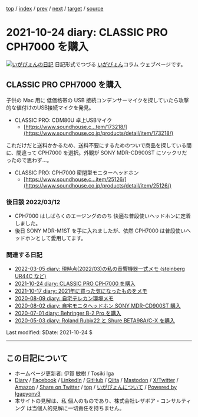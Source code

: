 [top](../index.html) 
 / [index](index.html) 
 / [prev](ig211023.html) 
 / [next](ig211103.html) 
 / [target](https://www.igapyon.jp/igapyon/diary/2021/ig211024.html) 
 / [source](https://github.com/igapyon/diary/blob/master/2021/ig211024.src.md) 

2021-10-24 diary: CLASSIC PRO CPH7000 を購入
=====================================================================================================
[![いがぴょんの日記](https://www.igapyon.jp/igapyon/diary/images/iga202308_64.jpg "いがぴょん")](https://www.igapyon.jp/igapyon/diary/memo/memoigapyon.html) 日記形式でつづる [いがぴょん](https://www.igapyon.jp/igapyon/diary/memo/memoigapyon.html)コラム ウェブページです。

## CLASSIC PRO CPH7000 を購入

子供の Mac 用に 低価格帯の USB 接続コンデンサーマイクを探していたら攻撃的な値付けのUSB接続マイクを発見。

* CLASSIC PRO: CDM80U 卓上USBマイク
    * [https://www.soundhouse.c...tem/173218/](https://www.soundhouse.co.jp/products/detail/item/173218/)

これだけだと送料かかるため、送料不要にするためのついで商品を探している間に、間違って CPH7000 を選択。外観が SONY MDR-CD900ST にソックリだったので思わず...。

* CLASSIC PRO: CPH7000 密閉型モニターヘッドホン
    * [https://www.soundhouse.c...item/25126/](https://www.soundhouse.co.jp/products/detail/item/25126/)

### 後日談 2022/03/12

- CPH7000 はしばらくのエージングののち 快適な普段使いヘッドホンに定着しました。
- 後日 SONY MDR-M1ST を手に入れましたが、依然 CPH7000 は普段使いヘッドホンとして愛用してます。

### 関連する日記

- [2022-03-05 diary: 現時点(2022/03)の私の音響機器一式メモ (steinberg UR44C など)](https://www.igapyon.jp/igapyon/diary/2022/ig220305.html)
- [2021-10-24 diary: CLASSIC PRO CPH7000 を購入](https://www.igapyon.jp/igapyon/diary/2021/ig211024.html)
- [2021-10-17 diary: 2021年に買った気になったものをメモ](https://www.igapyon.jp/igapyon/diary/2021/ig211017.html)
- [2020-08-09 diary: 自宅テレカン環境メモ](https://www.igapyon.jp/igapyon/diary/2020/ig200809.html)
- [2020-08-02 diary: 自宅モニタヘッドホン SONY MDR-CD900ST 購入](https://www.igapyon.jp/igapyon/diary/2020/ig200802.html)
- [2020-07-01 diary: Behringer B-2 Pro を購入](https://www.igapyon.jp/igapyon/diary/2020/ig200701.html)
- [2020-05-03 diary: Roland Rubix22 と Shure BETA98A/C-X を購入](https://www.igapyon.jp/igapyon/diary/2020/ig200503.html)

Last modified: $Date: 2021-10-24 $


----------------------------------------------------------------------------------------------------

## この日記について

* ホームページ更新者: 伊賀 敏樹 / Tosiki Iga
* [Diary](https://www.igapyon.jp/igapyon/diary/) / [Facebook](https://www.facebook.com/igapyon) / [LinkedIn](https://www.linkedin.com/in/toshikiiga) / [GitHub](https://github.com/igapyon) / [Qiita](https://qiita.com/igapyon) / [Mastodon](https://social.vivaldi.net/@igapyon) / [X/Twitter](https://twitter.com/ToshikiIga) / [Amazon](https://www.amazon.co.jp/%E4%BC%8A%E8%B3%80-%E6%95%8F%E6%A8%B9/e/B004LTQWCQ) / 
[Share on Twitter](https://twitter.com/intent/tweet?hashtags=igapyon%2Cdiary%2C%E3%81%84%E3%81%8C%E3%81%B4%E3%82%87%E3%82%93&text=CLASSIC+PRO+CPH7000+%E3%82%92%E8%B3%BC%E5%85%A5&url=https%3A%2F%2Fwww.igapyon.jp%2Figapyon%2Fdiary%2F2021%2Fig211024.html) / [top](../index.html) / [いがぴょんについて](https://www.igapyon.jp/igapyon/diary/memo/memoigapyon.html) / [Powered by Igapyonv3](https://github.com/igapyon/igapyonv3)
* 本サイトの見解は、私 個人のものであり、株式会社レザボア・コンサルティング は当個人的見解に一切責任を持ちません。 
